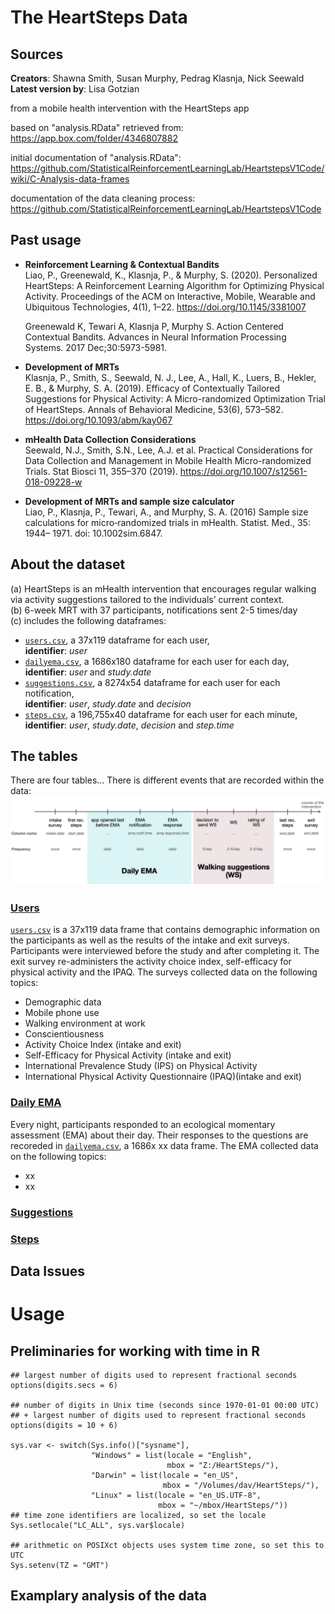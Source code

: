 # The HeartSteps Data

## Sources
**Creators**: Shawna Smith, Susan Murphy, Pedrag Klasnja, Nick Seewald  
**Latest version by**: Lisa Gotzian

from a mobile health intervention with the HeartSteps app

based on "analysis.RData" retrieved from:
https://app.box.com/folder/4346807882

initial documentation of "analysis.RData":
https://github.com/StatisticalReinforcementLearningLab/HeartstepsV1Code/wiki/C-Analysis-data-frames

documentation of the data cleaning process:
https://github.com/StatisticalReinforcementLearningLab/HeartstepsV1Code

## Past usage
* **Reinforcement Learning & Contextual Bandits**  
  Liao, P., Greenewald, K., Klasnja, P., & Murphy, S. (2020). Personalized HeartSteps: A Reinforcement Learning Algorithm for Optimizing Physical Activity. Proceedings of the ACM on Interactive, Mobile, Wearable and Ubiquitous Technologies, 4(1), 1–22. https://doi.org/10.1145/3381007

  Greenewald K, Tewari A, Klasnja P, Murphy S. Action Centered Contextual Bandits. Advances in Neural Information Processing Systems. 2017 Dec;30:5973-5981.

* **Development of MRTs**  
  Klasnja, P., Smith, S., Seewald, N. J., Lee, A., Hall, K., Luers, B., Hekler, E. B., & Murphy, S. A. (2019). Efficacy of Contextually Tailored Suggestions for Physical Activity: A Micro-randomized Optimization Trial of HeartSteps. Annals of Behavioral Medicine, 53(6), 573–582. https://doi.org/10.1093/abm/kay067

* **mHealth Data Collection Considerations**  
  Seewald, N.J., Smith, S.N., Lee, A.J. et al. Practical Considerations for Data Collection and Management in Mobile Health Micro-randomized Trials. Stat Biosci 11, 355–370 (2019). https://doi.org/10.1007/s12561-018-09228-w

* **Development of MRTs and sample size calculator**  
  Liao, P., Klasnja, P., Tewari, A., and Murphy, S. A. (2016) Sample size calculations for micro‐randomized trials in mHealth. Statist. Med., 35: 1944– 1971. doi: 10.1002sim.6847.



## About the dataset
(a) HeartSteps is an mHealth intervention that encourages regular walking via activity suggestions tailored to the individuals’ current context.  
(b) 6-week MRT with 37 participants, notifications sent 2-5 times/day  
(c) includes the following dataframes:
* [`users.csv`](https://github.com/LisaGotzian/HeartSteps/wiki/1.-users.csv), a 37x119 dataframe for each user,  
  **identifier**: *user*
* [`dailyema.csv`](https://github.com/LisaGotzian/HeartSteps/wiki/2.-dailyema.csv), a 1686x180 dataframe for each user for each day,  
  **identifier**: *user* and *study.date*
* [`suggestions.csv`](https://github.com/LisaGotzian/HeartSteps/wiki/3.-suggestions.csv), a 8274x54 dataframe for each user for each notification,  
  **identifier**: *user*, *study.date* and *decision*
* [`steps.csv`](https://github.com/LisaGotzian/HeartSteps/wiki/4.-steps.csv), a 196,755x40 dataframe for each user for each minute,  
  **identifier**: *user*, *study.date*, *decision* and *step.time*


## The tables
There are four tables...
There is different events that are recorded within the data:
![plot](HeartStepsTimePoints.png)

### [Users](https://github.com/LisaGotzian/HeartSteps/wiki/1.-users.csv)
[`users.csv`](https://github.com/LisaGotzian/HeartSteps/wiki/1.-users.csv) is a 37x119 data frame that contains demographic information on the participants as well as the results of the intake and exit surveys. Participants were interviewed before the study and after completing it. The exit survey re-administers the activity choice index, self-efficacy for physical activity and the IPAQ. The surveys collected data on the following topics:
* Demographic data
* Mobile phone use
* Walking environment at work
* Conscientiousness
* Activity Choice Index (intake and exit)
* Self-Efficacy for Physical Activity (intake and exit)
* International Prevalence Study (IPS) on Physical Activity
* International Physical Activity Questionnaire (IPAQ)(intake and exit)


### [Daily EMA](https://github.com/LisaGotzian/HeartSteps/wiki/2.-dailyema.csv)
Every night, participants responded to an ecological momentary assessment (EMA) about their day. Their responses to the questions are recoreded in [`dailyema.csv`](https://github.com/LisaGotzian/HeartSteps/wiki/2.-dailyema.csv), a 1686x xx data frame. The EMA collected data on the following topics:
* xx
* xx

### [Suggestions](https://github.com/LisaGotzian/HeartSteps/wiki/3.-suggestions.csv)

### [Steps](https://github.com/LisaGotzian/HeartSteps/wiki/4.-steps.csv)


## Data Issues

# Usage
## Preliminaries for working with time in R

```
## largest number of digits used to represent fractional seconds
options(digits.secs = 6)

## number of digits in Unix time (seconds since 1970-01-01 00:00 UTC)
## + largest number of digits used to represent fractional seconds
options(digits = 10 + 6)

sys.var <- switch(Sys.info()["sysname"],
                  "Windows" = list(locale = "English",
                                   mbox = "Z:/HeartSteps/"),
                  "Darwin" = list(locale = "en_US",
                                  mbox = "/Volumes/dav/HeartSteps/"),
                  "Linux" = list(locale = "en_US.UTF-8",
                                 mbox = "~/mbox/HeartSteps/"))
## time zone identifiers are localized, so set the locale
Sys.setlocale("LC_ALL", sys.var$locale)

## arithmetic on POSIXct objects uses system time zone, so set this to UTC
Sys.setenv(TZ = "GMT")
```

## Examplary analysis of the data
